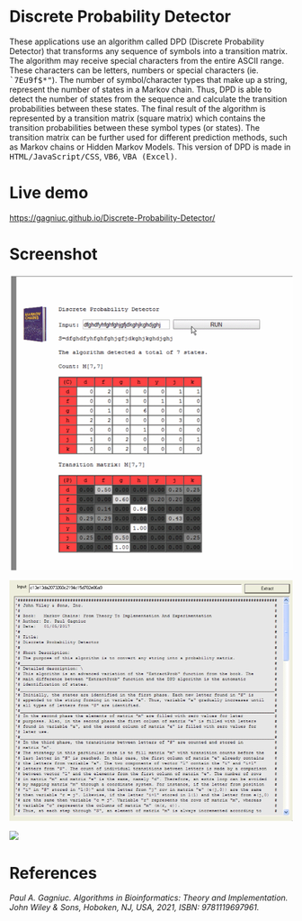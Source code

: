 # Discrete Probability Detector
These applications use an algorithm called DPD (Discrete Probability Detector) that transforms any sequence of symbols into a transition matrix. The algorithm may receive special characters from the entire ASCII range. These characters can be letters, numbers or special characters (ie. <kbd>`7Eu9f$*"</kbd>). The number of symbol/character types that make up a string, represent the number of states in a Markov chain. Thus, DPD is able to detect the number of states from the sequence and calculate the transition probabilities between these states. The final result of the algorithm is represented by a transition matrix (square matrix) which contains the transition probabilities between these symbol types (or states). The transition matrix can be further used for different prediction methods, such as Markov chains or Hidden Markov Models. This version of DPD is made in <kbd>HTML/JavaScript/CSS</kbd>, <kbd>VB6</kbd>, <kbd>VBA (Excel)</kbd>.

# Live demo 
https://gagniuc.github.io/Discrete-Probability-Detector/

# Screenshot
<kbd><img src="https://github.com/Gagniuc/Discrete-Probability-Detector/blob/main/How%20To.gif" /></kbd>

<kbd><img src="https://github.com/Gagniuc/Discrete-Probability-Detector/blob/main/img/How%20To%20VB6.gif" /></kbd>

<kbd><img src="https://github.com/Gagniuc/Discrete-Probability-Detector/blob/main/img/How%20To%20Excel%20VBA.gif" /></kbd>

# References

<i>Paul A. Gagniuc. Algorithms in Bioinformatics: Theory and Implementation. John Wiley & Sons, Hoboken, NJ, USA, 2021, ISBN: 9781119697961.</i>
